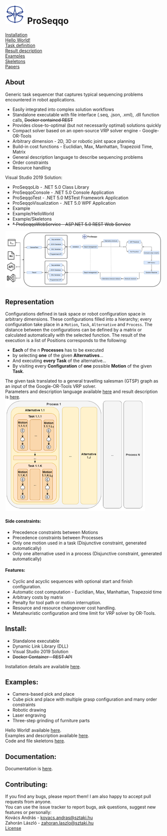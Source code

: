 # ![ProSeqqo Logo](Documentation/Images/ProSeqqoLogo.png) ProSeqqo 
[Installation](Documentation/Install.md)  
[Hello World!](Example/HelloWorld)  
[Task definition](Documentation/TaskDefinition.md)  
[Result description](Documentation/ResultDefinition.md)  
[Examples](Example)  
[Skeletons](Example/Skeletons)  
[Papers](Documentation/Papers)  

## About
Generic task sequencer that captures typical sequencing problems encountered in robot applications.
* Easily integrated into complex solution workflows
* Standalone executable with file interface (.seq, .json, .xml), .dll function calls, ~~Docker contained REST~~
* Provides close-to-optimal (but not necessarily optimal) solutions quickly
* Compact solver based on an open-source VRP solver engine - Google-OR-Tools
* Arbitrary dimension - 2D, 3D or robotic joint space planning
* Build-in cost functions - Euclidian, Max, Manhattan, Trapezoid Time, Matrix
* General description language to describe sequencing problems
* Order constraints
* Resource handling

Visual Studio 2019 Solution:
*  ProSeqqoLib - .NET 5.0 Class Library
*  ProSeqqoConsole - .NET 5.0 Console Application
*  ProSeqqoTest   - .NET 5.0 MSTest Framework Application
*  ProSeqqoVisualization   - .NET 5.0 WPF Application
*  Example
*  Example/HelloWorld
*  Example/Skeletons
*  ~~*  ProSeqqoWebService - ASP.NET 5.0 REST Web Service~~

<img src="Documentation/Images/Process.png" alt="Problem representation of ProSeqqo" width="1000"/>

## Representation
Configurations defined in task space or robot configuration space in arbitrary dimensions.
These configurations filled into a hierarchy; every configuration take place in a `Motion`, `Task`, `Alternative` and `Process`.
The distance between the configurations can be defined by a matrix or calculated automatically with the selected function.
The result of the execution is a list of Positions corresponds to the following: 
- **Each** of the n **Processes** has to be executed
- by selecting **one** of the given **Alternatives**…
- And executing **every Task** of the alternative…
- By visiting every **Configuration** of **one** possible **Motion** of the given **Task**.

The given task translated to a general travelling salesman (GTSP) graph as an input of the Google-OR-Tools VRP solver.  
Parameters and description language available [here](Documentation/TaskDefinition.md) and result description is [here](Documentation/ResultDefinition.md).  
<img src="Documentation/Images/Representation.png" alt="Problem representation of ProSeqqo" width="450"/>

#### Side constraints:
-  Precedence constraints between Motions
-  Precedence constraints between Processes
-  Only one motion used in a task (Disjunctive constraint, generated automatically)
-  Only one alternative used in a process (Disjunctive constraint, generated automatically)

#### Features:
-  Cyclic and acyclic sequences with optional start and finish configuration. 
-  Automatic cost computation - Euclidian, Max, Manhattan, Trapezoid time
-  Arbitrary costs by matrix
-  Penalty for tool path or motion interruption.
-  Resource and resource changeover cost handling.
-  Metaheuristic configuration and time limit for VRP solver by OR-Tools.

## Install:
- Standalone executable
- Dynamic Link Library (DLL)
- Visual Studio 2019 Solution
- <del>Docker Container - REST API</del>

Installation details are available [here](Documentation/Install.md).

## Examples:
- Camera-based pick and place
- Cube pick and place with multiple grasp configuration and many order constraints
- Robotic drawing
- Laser engraving
- Three-step grinding of furniture parts  

Hello World! available [here](Example/HelloWorld).   
Examples and description available [here](Example).  
Code and file skeletons [here](Example/Skeletons).  

## Documentation:
Documentation is [here](Documentation).

## Contributing:
If you find any bugs, please report them! I am also happy to accept pull requests from anyone.<br>
You can use the issue tracker to report bugs, ask questions, suggest new features or personally:<br>
Kovács András - kovacs.andras@sztaki.hu<br>
Zahorán László - zahoran.laszlo@sztaki.hu  
[License](LICENSE)
